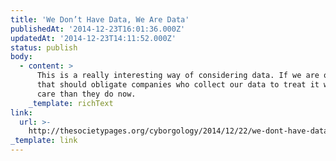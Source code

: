 ```yaml
---
title: 'We Don’t Have Data, We Are Data'
publishedAt: '2014-12-23T16:01:36.000Z'
updatedAt: '2014-12-23T14:11:52.000Z'
status: publish
body:
  - content: >
      This is a really interesting way of considering data. If we are our data,
      that should obligate companies who collect our data to treat it with more
      care than they do now.
    _template: richText
link:
  url: >-
    http://thesocietypages.org/cyborgology/2014/12/22/we-dont-have-data-we-are-data/
_template: link
---
```


